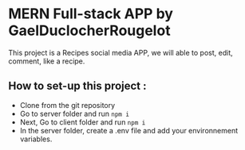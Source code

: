 # MERN Full-stack APP by GaelDuclocherRougelot

This project is a Recipes social media APP, we will able to post, edit, comment, like a recipe.

## How to set-up this project :

- Clone from the git repository
- Go to server folder and run ``` npm i ```
- Next, Go to client folder and run ``` npm i ```
- In the server folder, create a .env file and add your environnement variables.